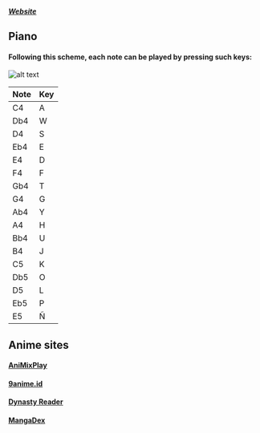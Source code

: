 ##### [Website](https://kareiku.github.io/kare)

## Piano
#### Following this scheme, each note can be played by pressing such keys:
![alt text](https://en.wikipedia.org/wiki/List_of_QWERTY_keyboard_language_variants#/media/File:KB_Spanish.svg)

Note|Key
---|---
C4|A
Db4|W
D4|S
Eb4|E
E4|D
F4|F
Gb4|T
G4|G
Ab4|Y
A4|H
Bb4|U
B4|J
C5|K
Db5|O
D5|L
Eb5|P
E5|Ñ

## Anime sites
#### [AniMixPlay](https://animixplay.to)
#### [9anime.id](https://9anime.id)
#### [Dynasty Reader](https://dynasty-scans.com)
#### [MangaDex](https://mangadex.org)
